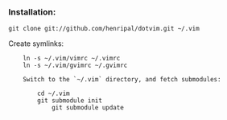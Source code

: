 ### Installation:

    git clone git://github.com/henripal/dotvim.git ~/.vim

   Create symlinks:

        ln -s ~/.vim/vimrc ~/.vimrc
	    ln -s ~/.vim/gvimrc ~/.gvimrc

	    Switch to the `~/.vim` directory, and fetch submodules:

	        cd ~/.vim
		    git submodule init
		        git submodule update
